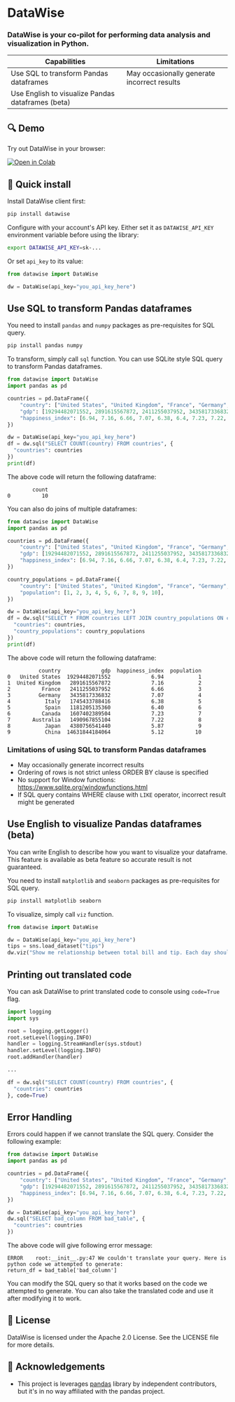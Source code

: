 # DataWise

### DataWise is your co-pilot for performing data analysis and visualization in Python.

| Capabilities                                      | Limitations                                 |
|---------------------------------------------------|---------------------------------------------|
| Use SQL to transform Pandas dataframes            | May occasionally generate incorrect results |
| Use English to visualize Pandas dataframes (beta) |                                             |


## 🔍 Demo
Try out DataWise in your browser:

[![Open in Colab](https://camo.githubusercontent.com/84f0493939e0c4de4e6dbe113251b4bfb5353e57134ffd9fcab6b8714514d4d1/68747470733a2f2f636f6c61622e72657365617263682e676f6f676c652e636f6d2f6173736574732f636f6c61622d62616467652e737667)](https://colab.research.google.com/drive/1onQI_V6NrAnEDY-o6N068xLyvsFojynf?usp=sharing)

## 🔧 Quick install
Install DataWise client first:
```bash
pip install datawise
```

Configure with your account's API key.
Either set it as `DATAWISE_API_KEY` environment variable before using the library:
```bash
export DATAWISE_API_KEY=sk-...
```

Or set `api_key` to its value:
```python
from datawise import DataWise

dw = DataWise(api_key="you_api_key_here")
```

## Use SQL to transform Pandas dataframes
You need to install `pandas` and `numpy` packages as pre-requisites for SQL query.
```bash
pip install pandas numpy
```

To transform, simply call `sql` function. You can use SQLite style SQL query to transform Pandas dataframes.
```python
from datawise import DataWise
import pandas as pd

countries = pd.DataFrame({
    "country": ["United States", "United Kingdom", "France", "Germany", "Italy", "Spain", "Canada", "Australia", "Japan", "China"],
    "gdp": [19294482071552, 2891615567872, 2411255037952, 3435817336832, 1745433788416, 1181205135360, 1607402389504, 1490967855104, 4380756541440, 14631844184064],
    "happiness_index": [6.94, 7.16, 6.66, 7.07, 6.38, 6.4, 7.23, 7.22, 5.87, 5.12]
})

dw = DataWise(api_key="you_api_key_here")
df = dw.sql("SELECT COUNT(country) FROM countries", {
  "countries": countries
})
print(df)
```

The above code will return the following dataframe:

```
        count
0          10
```

You can also do joins of multiple dataframes:
```python
from datawise import DataWise
import pandas as pd

countries = pd.DataFrame({
    "country": ["United States", "United Kingdom", "France", "Germany", "Italy", "Spain", "Canada", "Australia", "Japan", "China"],
    "gdp": [19294482071552, 2891615567872, 2411255037952, 3435817336832, 1745433788416, 1181205135360, 1607402389504, 1490967855104, 4380756541440, 14631844184064],
    "happiness_index": [6.94, 7.16, 6.66, 7.07, 6.38, 6.4, 7.23, 7.22, 5.87, 5.12]
})

country_populations = pd.DataFrame({
    "country": ["United States", "United Kingdom", "France", "Germany", "Italy", "Spain", "Canada", "Australia", "Japan", "China"],
    "population": [1, 2, 3, 4, 5, 6, 7, 8, 9, 10],
})

dw = DataWise(api_key="you_api_key_here")
df = dw.sql("SELECT * FROM countries LEFT JOIN country_populations ON countries.country = country_populations.country", {
  "countries": countries,
  "country_populations": country_populations
})
print(df)
```
The above code will return the following dataframe:

```
          country             gdp  happiness_index  population
0   United States  19294482071552             6.94           1
1  United Kingdom   2891615567872             7.16           2
2          France   2411255037952             6.66           3
3         Germany   3435817336832             7.07           4
4           Italy   1745433788416             6.38           5
5           Spain   1181205135360             6.40           6
6          Canada   1607402389504             7.23           7
7       Australia   1490967855104             7.22           8
8           Japan   4380756541440             5.87           9
9           China  14631844184064             5.12          10
```

### Limitations of using SQL to transform Pandas dataframes
* May occasionally generate incorrect results
* Ordering of rows is not strict unless ORDER BY clause is specified
* No support for Window functions: https://www.sqlite.org/windowfunctions.html
* If SQL query contains WHERE clause with `LIKE` operator, incorrect result might be generated

## Use English to visualize Pandas dataframes (beta)
You can write English to describe how you want to visualize your dataframe.
This feature is available as beta feature so accurate result is not guaranteed.

You need to install `matplotlib` and `seaborn` packages as pre-requisites for SQL query.
```bash
pip install matplotlib seaborn
```

To visualize, simply call `viz` function.
```python
from datawise import DataWise

dw = DataWise(api_key="you_api_key_here")
tips = sns.load_dataset("tips")
dw.viz("Show me relationship between total bill and tip. Each day should have different colour. Title is: Total Bill vs Tip", { "tips": tips })
```

## Printing out translated code
You can ask DataWise to print translated code to console using `code=True` flag.
```python
import logging
import sys

root = logging.getLogger()
root.setLevel(logging.INFO)
handler = logging.StreamHandler(sys.stdout)
handler.setLevel(logging.INFO)
root.addHandler(handler)

...

df = dw.sql("SELECT COUNT(country) FROM countries", {
  "countries": countries
}, code=True)
```

## Error Handling
Errors could happen if we cannot translate the SQL query. Consider the following example:
```python
from datawise import DataWise
import pandas as pd

countries = pd.DataFrame({
    "country": ["United States", "United Kingdom", "France", "Germany", "Italy", "Spain", "Canada", "Australia", "Japan", "China"],
    "gdp": [19294482071552, 2891615567872, 2411255037952, 3435817336832, 1745433788416, 1181205135360, 1607402389504, 1490967855104, 4380756541440, 14631844184064],
    "happiness_index": [6.94, 7.16, 6.66, 7.07, 6.38, 6.4, 7.23, 7.22, 5.87, 5.12]
})

dw = DataWise(api_key="you_api_key_here")
dw.sql("SELECT bad_column FROM bad_table", {
  "countries": countries
})
```

The above code will give following error message:
```
ERROR    root:__init__.py:47 We couldn't translate your query. Here is python code we attempted to generate: 
return_df = bad_table['bad_column']
```

You can modify the SQL query so that it works based on the code we attempted to generate.
You can also take the translated code and use it after modifying it to work.

## 📜 License

DataWise is licensed under the Apache 2.0 License. See the LICENSE file for more details.

## 🤝 Acknowledgements

- This project is leverages [pandas](https://github.com/pandas-dev/pandas) library by independent contributors, but it's in no way affiliated with the pandas project.